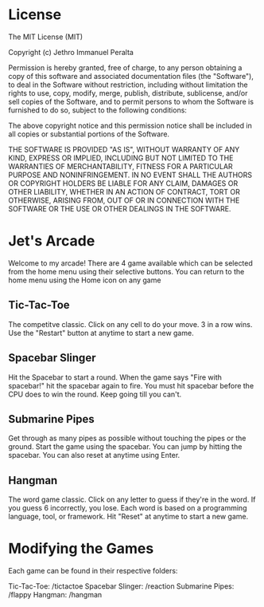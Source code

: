 # License

The MIT License (MIT)

Copyright (c) Jethro Immanuel Peralta

Permission is hereby granted, free of charge, to any person obtaining a copy of this software and associated documentation files (the "Software"), to deal in the Software without restriction, including without limitation the rights to use, copy, modify, merge, publish, distribute, sublicense, and/or sell copies of the Software, and to permit persons to whom the Software is furnished to do so, subject to the following conditions:

The above copyright notice and this permission notice shall be included in all copies or substantial portions of the Software.

THE SOFTWARE IS PROVIDED "AS IS", WITHOUT WARRANTY OF ANY KIND, EXPRESS OR IMPLIED, INCLUDING BUT NOT LIMITED TO THE WARRANTIES OF MERCHANTABILITY, FITNESS FOR A PARTICULAR PURPOSE AND NONINFRINGEMENT. IN NO EVENT SHALL THE AUTHORS OR COPYRIGHT HOLDERS BE LIABLE FOR ANY CLAIM, DAMAGES OR OTHER LIABILITY, WHETHER IN AN ACTION OF CONTRACT, TORT OR OTHERWISE, ARISING FROM, OUT OF OR IN CONNECTION WITH THE SOFTWARE OR THE USE OR OTHER DEALINGS IN THE SOFTWARE.

# Jet's Arcade
Welcome to my arcade! There are 4 game available which can be selected from the home menu using their selective buttons. You can return to the home menu using the Home icon on any game

## Tic-Tac-Toe
The competitve classic. Click on any cell to do your move. 3 in a row wins. Use the "Restart" button at anytime to start a new game.

## Spacebar Slinger
Hit the Spacebar to start a round. When the game says "Fire with spacebar!" hit the spacebar again to fire. You must hit spacebar before the CPU does to win the round. Keep going till you can't.

## Submarine Pipes
Get through as many pipes as possible without touching the pipes or the ground. Start the game using the spacebar. You can jump by hitting the spacebar. You can also reset at anytime using Enter.

## Hangman
The word game classic. Click on any letter to guess if they're in the word. If you guess 6 incorrectly, you lose. Each word is based on a programming language, tool, or framework. Hit "Reset" at anytime to start a new game.

# Modifying the Games
Each game can be found in their respective folders:

Tic-Tac-Toe: /tictactoe
Spacebar Slinger: /reaction
Submarine Pipes: /flappy
Hangman: /hangman
